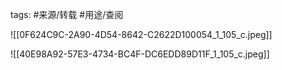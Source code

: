 
tags: #来源/转载 
#用途/查阅


![[0F624C9C-2A90-4D54-8642-C2622D100054_1_105_c.jpeg]]

![[40E98A92-57E3-4734-BC4F-DC6EDD89D11F_1_105_c.jpeg]]